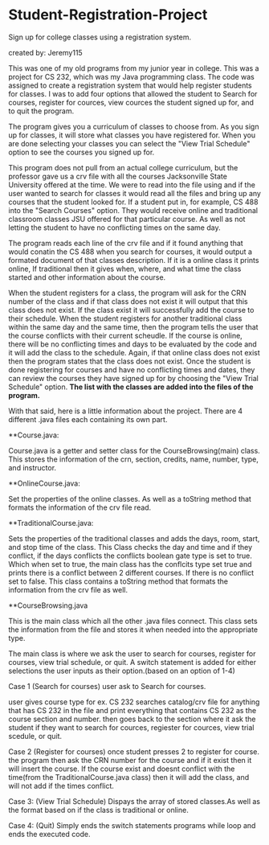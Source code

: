 # Student-Registration-Project
Sign up for college classes using a registration system. 

created by: Jeremy115



This was one of my old programs from my junior year in college. This was a project for CS 232, which was my Java programming class. The code was assigned to create a registration system that would help register students for classes. I was to add four options that allowed the student to Search for courses, register for cources, view cources the student signed up for, and to quit the program. 

The program gives you a curriculum of classes to choose from. As you sign up for classes, it will store what classes you have registered for. When you are done selecting your classes you can select the "View Trial Schedule" option to see the courses you signed up for. 

This program does not pull from an actual college curriculum, but the professor gave us a crv file with all the courses Jacksonville State University offered at the time. We were to read into the file using and if the user wanted to search for classes it would read all the files and bring up any courses that the student looked for. If a student put in, for example, CS 488 into the "Search Courses" option. They would receive online and traditional classroom classes JSU offered for that particular course. As well as not letting the student to have no conflicting times on the same day. 

The program reads each line of the crv file and if it found anything that would conatin the CS 488 when you search for courses, it would output a formated document of that classes description. If it is a online class it prints online, If traditional then it gives when, where, and what time the class started and other information about the course. 


When the student registers for a class, the program will ask for the CRN number of the class and if that class does not exist it will output that this class does not exist. If the class exist it will successfully add the course to their schedule. When the student registers for another traditional class within the same day and the same time, then the program tells the user that the course conflicts with their current scheudle. If the course is online, there will be no conflicting times and days to be evaluated by the code and it will add the class to the schedule. Again, if that online class does not exist then the program states that the class does not exist.  Once the student is done registering for courses and have no conflicting times and dates, they can review the courses they have signed up for by choosing the "View Trial Schedule" option.
 **The list with the classes are added into the files of the program.**
 
 
 
 With that said, here is a little information about the project. There are 4 different .java files each containing its own part. 
 
 **Course.java: 
 
 Course.java is a getter and setter class for the CourseBrowsing(main) class. This stores the information of the crn, section, credits, name, number, type, and instructor. 
 
 
 
**OnlineCourse.java: 

Set the properties of the online classes. As well as a toString method that formats the information of the crv file read. 



**TraditionalCourse.java: 

Sets the properties of the traditional classes and adds the days, room, start, and stop time of the class. This Class checks the day and time and if they conflict, if the days conflicts the conflicts boolean gate type is set to true. Which when set to true, the main class has the conflcits type set true and prints there is a conflict between 2 different courses. If there is no conflict set to false. This class contains a toString method that formats the information from the crv file as well. 



**CourseBrowsing.java

 This is the main class which all the other .java files connect. 
 This class sets the information from the file and stores it when needed into the appropriate type. 
 
 The main class is where we ask the user to search for courses, register for courses, view trial schedule, or quit. 
 A switch statement is added for either selections the user inputs as their option.(based on an option of 1-4)
 
 Case 1 
 (Search for courses)
 user ask to Search for courses. 
 
 user gives course type for ex. CS 232
 searches catalog/crv file for anything that has CS 232 in the file and print everything that contains CS 232 as the course section and number. 
 then goes back to the section where it ask the student if they want to search for cources, regiester for cources, view trial scedule, or quit. 
 
 
 Case 2
 (Register for courses) 
 once student presses 2 to register for course. the program then ask the CRN number for the course and if it exist then it will insert the course. 
 If the course exist and doesnt conflict with the time(from the TraditionalCourse.java class) then it will add the class, and will not add if the times conflict. 
 
 Case 3: 
 (View Trial Schedule)
 Dispays the array of stored classes.As well as the format based on if the class is traditional or online. 
 
 Case 4: 
 (Quit)
 Simply ends the switch statements programs while loop and ends the executed code. 
 
 
 
 
 










